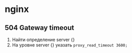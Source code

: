 # nginx

## 504 Gateway timeout

1. Найти определение server {}
2. На уровне server {} указать ```proxy_read_timeout 3600;```
